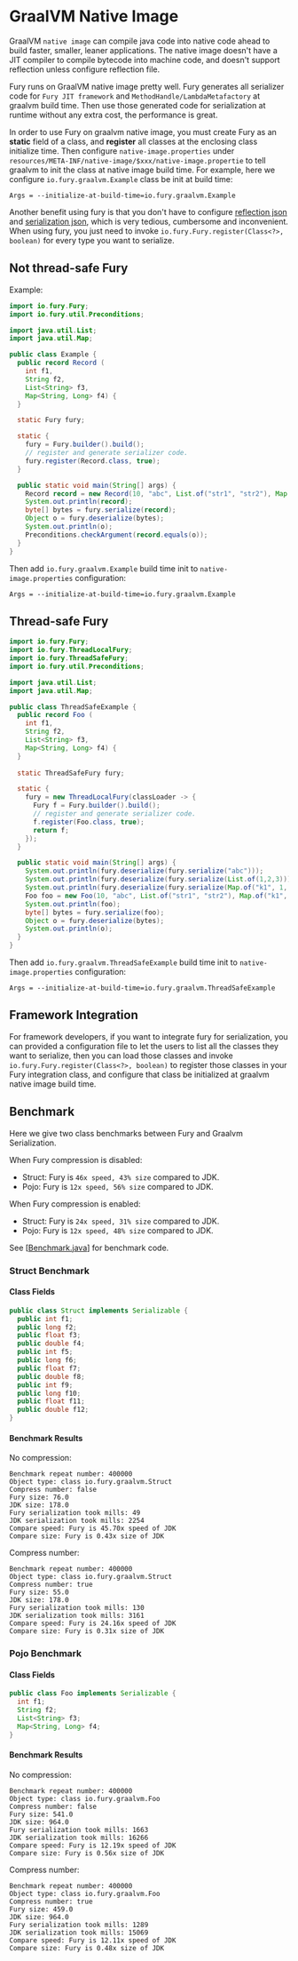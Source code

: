 <!-- fury_frontmatter --
title: GraalVM Guide
order: 6
-- fury_frontmatter -->

# GraalVM Native Image
GraalVM `native image` can compile java code into native code ahead to build faster, smaller, leaner applications.
The native image doesn't have a JIT compiler to compile bytecode into machine code, and doesn't support 
reflection unless configure reflection file.

Fury runs on GraalVM native image pretty well. Fury generates all serializer code for `Fury JIT framework` and `MethodHandle/LambdaMetafactory` at graalvm build time. Then use those generated code for serialization at runtime without 
any extra cost, the performance is great.

In order to use Fury on graalvm native image, you must create Fury as an **static** field of a class, and **register** all classes at
 the enclosing class initialize time. Then configure `native-image.properties` under 
`resources/META-INF/native-image/$xxx/native-image.propertie` to tell graalvm to init the class at native image 
build time. For example, here we configure `io.fury.graalvm.Example` class be init at build time:
```properties
Args = --initialize-at-build-time=io.fury.graalvm.Example
```

Another benefit using fury is that you don't have to configure [reflection json](https://www.graalvm.org/latest/reference-manual/native-image/metadata/#specifying-reflection-metadata-in-json) and 
[serialization json](https://www.graalvm.org/latest/reference-manual/native-image/metadata/#serialization), which is
very tedious, cumbersome and inconvenient. When using fury, you just need to invoke 
`io.fury.Fury.register(Class<?>, boolean)` for every type you want to serialize.

## Not thread-safe Fury
Example:
```java
import io.fury.Fury;
import io.fury.util.Preconditions;

import java.util.List;
import java.util.Map;

public class Example {
  public record Record (
    int f1,
    String f2,
    List<String> f3,
    Map<String, Long> f4) {
  }

  static Fury fury;

  static {
    fury = Fury.builder().build();
    // register and generate serializer code.
    fury.register(Record.class, true);
  }

  public static void main(String[] args) {
    Record record = new Record(10, "abc", List.of("str1", "str2"), Map.of("k1", 10L, "k2", 20L));
    System.out.println(record);
    byte[] bytes = fury.serialize(record);
    Object o = fury.deserialize(bytes);
    System.out.println(o);
    Preconditions.checkArgument(record.equals(o));
  }
}
```
Then add `io.fury.graalvm.Example` build time init to `native-image.properties` configuration:
```properties
Args = --initialize-at-build-time=io.fury.graalvm.Example
```

## Thread-safe Fury
```java
import io.fury.Fury;
import io.fury.ThreadLocalFury;
import io.fury.ThreadSafeFury;
import io.fury.util.Preconditions;

import java.util.List;
import java.util.Map;

public class ThreadSafeExample {
  public record Foo (
    int f1,
    String f2,
    List<String> f3,
    Map<String, Long> f4) {
  }
  
  static ThreadSafeFury fury;

  static {
    fury = new ThreadLocalFury(classLoader -> {
      Fury f = Fury.builder().build();
      // register and generate serializer code.
      f.register(Foo.class, true);
      return f;
    });
  }

  public static void main(String[] args) {
    System.out.println(fury.deserialize(fury.serialize("abc")));
    System.out.println(fury.deserialize(fury.serialize(List.of(1,2,3))));
    System.out.println(fury.deserialize(fury.serialize(Map.of("k1", 1, "k2", 2))));
    Foo foo = new Foo(10, "abc", List.of("str1", "str2"), Map.of("k1", 10L, "k2", 20L));
    System.out.println(foo);
    byte[] bytes = fury.serialize(foo);
    Object o = fury.deserialize(bytes);
    System.out.println(o);
  }
}
```
Then add `io.fury.graalvm.ThreadSafeExample` build time init to `native-image.properties` configuration:
```properties
Args = --initialize-at-build-time=io.fury.graalvm.ThreadSafeExample
```

## Framework Integration
For framework developers, if you want to integrate fury for serialization, you can provided a configuration file to let 
the users to list all the classes they want to serialize, then you can load those classes and invoke 
`io.fury.Fury.register(Class<?>, boolean)` to register those classes in your Fury integration class, and configure that 
class be initialized at graalvm native image build time.

## Benchmark
Here we give two class benchmarks between Fury and Graalvm Serialization.

When Fury compression is disabled:
- Struct: Fury is `46x speed, 43% size` compared to JDK.
- Pojo: Fury is `12x speed, 56% size` compared to JDK.

When Fury compression is enabled:
- Struct: Fury is `24x speed, 31% size` compared to JDK.
- Pojo: Fury is `12x speed, 48% size` compared to JDK.

See [[Benchmark.java](../../integration_tests/graalvm_tests/src/main/java/io/fury/graalvm/Benchmark.java)] for benchmark code.

### Struct Benchmark
#### Class Fields
```java
public class Struct implements Serializable {
  public int f1;
  public long f2;
  public float f3;
  public double f4;
  public int f5;
  public long f6;
  public float f7;
  public double f8;
  public int f9;
  public long f10;
  public float f11;
  public double f12;
}
```
#### Benchmark Results
No compression:
```
Benchmark repeat number: 400000
Object type: class io.fury.graalvm.Struct
Compress number: false
Fury size: 76.0
JDK size: 178.0
Fury serialization took mills: 49
JDK serialization took mills: 2254
Compare speed: Fury is 45.70x speed of JDK
Compare size: Fury is 0.43x size of JDK
```
Compress number:
```
Benchmark repeat number: 400000
Object type: class io.fury.graalvm.Struct
Compress number: true
Fury size: 55.0
JDK size: 178.0
Fury serialization took mills: 130
JDK serialization took mills: 3161
Compare speed: Fury is 24.16x speed of JDK
Compare size: Fury is 0.31x size of JDK
```

### Pojo Benchmark
#### Class Fields
```java
public class Foo implements Serializable {
  int f1;
  String f2;
  List<String> f3;
  Map<String, Long> f4;
}
```
#### Benchmark Results
No compression:
```
Benchmark repeat number: 400000
Object type: class io.fury.graalvm.Foo
Compress number: false
Fury size: 541.0
JDK size: 964.0
Fury serialization took mills: 1663
JDK serialization took mills: 16266
Compare speed: Fury is 12.19x speed of JDK
Compare size: Fury is 0.56x size of JDK
```
Compress number:
```
Benchmark repeat number: 400000
Object type: class io.fury.graalvm.Foo
Compress number: true
Fury size: 459.0
JDK size: 964.0
Fury serialization took mills: 1289
JDK serialization took mills: 15069
Compare speed: Fury is 12.11x speed of JDK
Compare size: Fury is 0.48x size of JDK
```